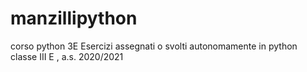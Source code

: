 # manzillipython
corso python 3E
Esercizi assegnati o svolti autonomamente in python classe III E , a.s. 2020/2021
